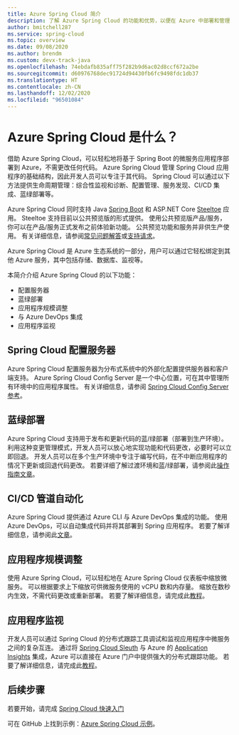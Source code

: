 ```yaml
---
title: Azure Spring Cloud 简介
description: 了解 Azure Spring Cloud 的功能和优势，以便在 Azure 中部署和管理 Java Spring 应用程序。
author: bmitchell287
ms.service: spring-cloud
ms.topic: overview
ms.date: 09/08/2020
ms.author: brendm
ms.custom: devx-track-java
ms.openlocfilehash: 74ebdafb835aff75f282b9d6ac02d8ccf672a2be
ms.sourcegitcommit: d60976768dec91724d94430fb6fc9498fdc1db37
ms.translationtype: HT
ms.contentlocale: zh-CN
ms.lasthandoff: 12/02/2020
ms.locfileid: "96501084"
---
```

# <a name="what-is-azure-spring-cloud"></a>Azure Spring Cloud 是什么？

借助 Azure Spring Cloud，可以轻松地将基于 Spring Boot 的微服务应用程序部署到 Azure，不需更改任何代码。  Azure Spring Cloud 管理 Spring Cloud 应用程序的基础结构，因此开发人员可以专注于其代码。  Spring Cloud 可以通过以下方法提供生命周期管理：综合性监视和诊断、配置管理、服务发现、CI/CD 集成、蓝绿部署等。

Azure Spring Cloud 同时支持 Java [Spring Boot](https://spring.io/projects/spring-boot) 和 ASP.NET Core [Steeltoe](https://steeltoe.io/) 应用。 Steeltoe 支持目前以公共预览版的形式提供。 使用公共预览版产品/服务，你可以在产品/服务正式发布之前体验新功能。  公共预览功能和服务并非供生产使用。  有关详细信息，请参阅[常见问题解答](https://azure.microsoft.com/support/faq/)或[支持请求](../azure-portal/supportability/how-to-create-azure-support-request.md)。

Azure Spring Cloud 是 Azure 生态系统的一部分，用户可以通过它轻松绑定到其他 Azure 服务，其中包括存储、数据库、监视等。

本简介介绍 Azure Spring Cloud 的以下功能：

* 配置服务器
* 蓝绿部署
* 应用程序规模调整
* 与 Azure DevOps 集成
* 应用程序监视

## <a name="spring-cloud-config-server"></a>Spring Cloud 配置服务器

Azure Spring Cloud 配置服务器为分布式系统中的外部化配置提供服务器和客户端支持。  Azure Spring Cloud Config Server 是一个中心位置，可在其中管理所有环境中的应用程序属性。 有关详细信息，请参阅 [Spring Cloud Config Server 参考](https://spring.io/projects/spring-cloud-config)。 

## <a name="bluegreen-deployments"></a>蓝绿部署

Azure Spring Cloud 支持用于发布和更新代码的蓝/绿部署（部署到生产环境）。  利用这种变更管理模式，开发人员可以放心地实现功能和代码更改，必要时可以立即回退。  开发人员可以在多个生产环境中专注于编写代码，在不中断应用程序的情况下更新或回退代码更改。  若要详细了解过渡环境和蓝/绿部署，请参阅此[操作指南文章](spring-cloud-howto-staging-environment.md)。

## <a name="cicd-pipeline-automation"></a>CI/CD 管道自动化

Azure Spring Cloud 提供通过 Azure CLI 与 Azure DevOps 集成的功能。  使用 Azure DevOps，可以自动集成代码并将其部署到 Spring 应用程序。  若要了解详细信息，请参阅此[文章](spring-cloud-howto-cicd.md)。

## <a name="application-scaling"></a>应用程序规模调整

使用 Azure Spring Cloud，可以轻松地在 Azure Spring Cloud 仪表板中缩放微服务。  可以根据要求上下缩放可供微服务使用的 vCPU 数和内存量。  缩放在数秒内生效，不需代码更改或重新部署。  若要了解详细信息，请完成此[教程](spring-cloud-tutorial-scale-manual.md)。

## <a name="application-monitoring"></a>应用程序监视

开发人员可以通过 Spring Cloud 的分布式跟踪工具调试和监视应用程序中微服务之间的复杂互连。  通过将 [Spring Cloud Sleuth](https://spring.io/projects/spring-cloud-sleuth) 与 Azure 的 [Application Insights](../azure-monitor/monitor-reference.md) 集成，Azure 可以直接在 Azure 门户中提供强大的分布式跟踪功能。  若要了解详细信息，请完成此[教程](spring-cloud-tutorial-distributed-tracing.md)。

## <a name="next-steps"></a>后续步骤

若要开始，请完成 [Spring Cloud 快速入门](spring-cloud-quickstart.md)

可在 GitHub 上找到示例：[Azure Spring Cloud 示例](https://github.com/Azure-Samples/Azure-Spring-Cloud-Samples/tree/master/)。